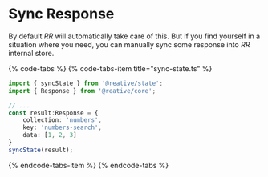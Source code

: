 # Sync Response

By default _RR_ will automatically take care of this. But if you find yourself in a situation where you need, you can manually sync some response into _RR_  internal store.

{% code-tabs %}
{% code-tabs-item title="sync-state.ts" %}
```typescript
import { syncState } from '@reative/state';
import { Response } from '@reative/core';

// ...
const result:Response = {
    collection: 'numbers',
    key: 'numbers-search',
    data: [1, 2, 3]
}
syncState(result);
```
{% endcode-tabs-item %}
{% endcode-tabs %}



